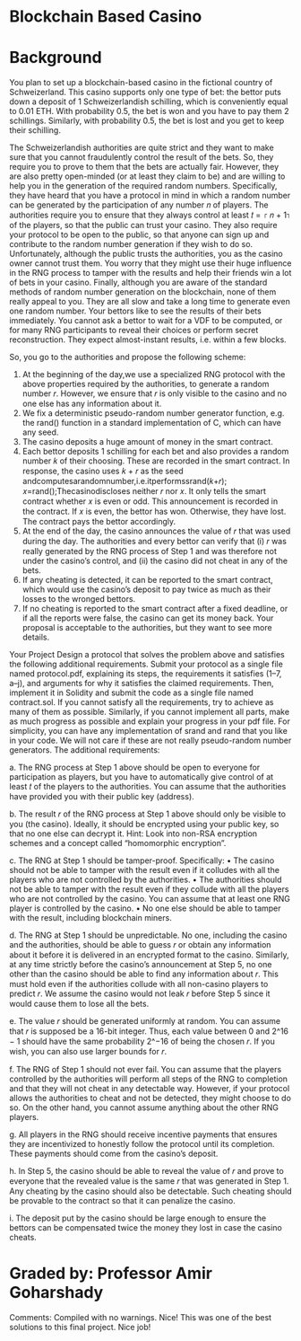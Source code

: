 # Blockchain Based Casino
# Background
You plan to set up a blockchain-based casino in the fictional country of Schweizerland. This casino supports only one type of bet: the bettor puts down a deposit of 1 Schweizerlandish schilling, which is conveniently equal to 0.01 ETH. With probability 0.5, the bet is won and you have to pay them 2 schillings. Similarly, with probability 0.5, the bet is lost and you get to keep their schilling.

The Schweizerlandish authorities are quite strict and they want to make sure that you cannot fraudulently control the result of the bets. So, they require you to prove to them that the bets are actually fair. However, they are also pretty open-minded (or at least they claim to be) and are willing to help you in the generation of the required random numbers. Specifically, they have heard that you have a protocol in mind in which a random number can be generated by the participation of any number 𝑛 of players. The authorities require you to ensure that they always control at least 𝑡 = ⌈ 𝑛 + 1⌉ of the players, so that the public can trust your casino. They also require your protocol to be open to the public, so that anyone can sign up and contribute to the random number generation if they wish to do so. Unfortunately, although the public trusts the authorities, you as the casino owner cannot trust them. You worry that they might use their huge influence in the RNG process to tamper with the results and help their friends win a lot of bets in your casino. Finally, although you are aware of the standard methods of random number generation on the blockchain, none of them really appeal to you. They are all slow and take a long time to generate even one random number. Your bettors like to see the results of their bets immediately. You cannot ask a bettor to wait for a VDF to be computed, or for many RNG participants to reveal their choices or perform secret reconstruction. They expect almost-instant results, i.e. within a few blocks.

So, you go to the authorities and propose the following scheme:
1. At the beginning of the day,we use a specialized RNG protocol with the above properties required by the authorities, to generate a random number 𝑟. However, we ensure that 𝑟 is only visible to the casino and no one else has any information about it.
2. We fix a deterministic pseudo-random number generator function, e.g. the rand() function in a standard implementation of C, which can have any seed.
3. The casino deposits a huge amount of money in the smart contract.
4. Each bettor deposits 1 schilling for each bet and also provides a random number 𝑘 of their
choosing. These are recorded in the smart contract. In response, the casino uses 𝑘 + 𝑟 as the seed andcomputesarandomnumber,i.e.itperformssrand(𝑘+𝑟); 𝑥=rand();Thecasinodiscloses neither 𝑟 nor 𝑥. It only tells the smart contract whether 𝑥 is even or odd. This announcement is recorded in the contract. If 𝑥 is even, the bettor has won. Otherwise, they have lost. The contract pays the bettor accordingly.
5. At the end of the day, the casino announces the value of 𝑟 that was used during the day. The authorities and every bettor can verify that (i) 𝑟 was really generated by the RNG process of Step 1 and was therefore not under the casino’s control, and (ii) the casino did not cheat in any of the bets.
6. If any cheating is detected, it can be reported to the smart contract, which would use the casino’s deposit to pay twice as much as their losses to the wronged bettors.
7. If no cheating is reported to the smart contract after a fixed deadline, or if all the reports were false, the casino can get its money back.
Your proposal is acceptable to the authorities, but they want to see more details.

Your Project
Design a protocol that solves the problem above and satisfies the following additional requirements. Submit your protocol as a single file named protocol.pdf, explaining its steps, the requirements it satisfies (1–7, a–j), and arguments for why it satisfies the claimed requirements. Then, implement it in Solidity and submit the code as a single file named contract.sol. If you cannot satisfy all the requirements, try to achieve as many of them as possible. Similarly, if you cannot implement all parts, make as much progress as possible and explain your progress in your pdf file. For simplicity, you can have any implementation of srand and rand that you like in your code. We will not care if these are not really pseudo-random number generators.
The additional requirements:

a. The RNG process at Step 1 above should be open to everyone for participation as players, but you have to automatically give control of at least 𝑡 of the players to the authorities. You can assume that the authorities have provided you with their public key (address).

b. The result 𝑟 of the RNG process at Step 1 above should only be visible to you (the casino). Ideally, it should be encrypted using your public key, so that no one else can decrypt it.
Hint: Look into non-RSA encryption schemes and a concept called “homomorphic encryption”.

c. The RNG at Step 1 should be tamper-proof. Specifically:
  • The casino should not be able to tamper with the result even if it colludes with all the players who are not controlled by the authorities.
  • The authorities should not be able to tamper with the result even if they collude with all the players who are not controlled by the casino. You can assume that at least one RNG player is
    controlled by the casino.
  • No one else should be able to tamper with the result, including blockchain miners.

d. The RNG at Step 1 should be unpredictable. No one, including the casino and the authorities, should be able to guess 𝑟 or obtain any information about it before it is delivered in an encrypted format to the casino. Similarly, at any time strictly before the casino’s announcement at Step 5, no one other than the casino should be able to find any information about 𝑟. This must hold even if the authorities collude with all non-casino players to predict 𝑟. We assume the casino would not leak 𝑟 before Step 5 since it would cause them to lose all the bets.

e. The value 𝑟 should be generated uniformly at random. You can assume that 𝑟 is supposed be a 16-bit integer. Thus, each value between 0 and 2^16 − 1 should have the same probability 2^−16 of being the chosen 𝑟. If you wish, you can also use larger bounds for 𝑟.

f. The RNG of Step 1 should not ever fail. You can assume that the players controlled by the authorities will perform all steps of the RNG to completion and that they will not cheat in any detectable way. However, if your protocol allows the authorities to cheat and not be detected, they might choose to do so. On the other hand, you cannot assume anything about the other RNG players.

g. All players in the RNG should receive incentive payments that ensures they are incentivized to honestly follow the protocol until its completion. These payments should come from the casino’s deposit.

h. In Step 5, the casino should be able to reveal the value of 𝑟 and prove to everyone that the revealed value is the same 𝑟 that was generated in Step 1. Any cheating by the casino should also be detectable. Such cheating should be provable to the contract so that it can penalize the casino.

i. The deposit put by the casino should be large enough to ensure the bettors can be compensated twice the money they lost in case the casino cheats.

# Graded by: Professor Amir Goharshady
Comments: Compiled with no warnings. Nice! This was one of the best solutions to this final project. Nice job! 
